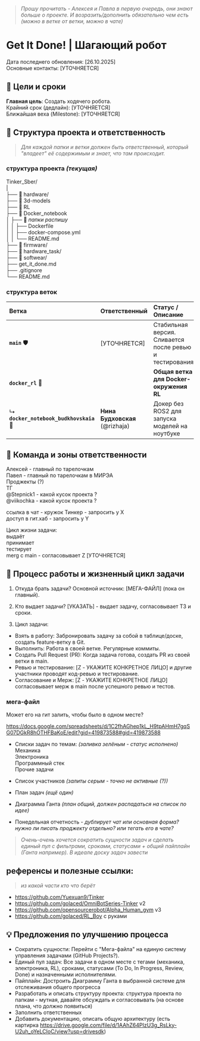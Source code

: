 >*Прошу прочитать - Алексея и Павла в первую очередь, они знают больше о проекте. И возразить/дополнить обязательно чем есть (можно в ветке от ветки, можно в чате)*

# Get It Done! | Шагающий робот
Дата последнего обновления: [26.10.2025]  
Основные контакты: [УТОЧНЯЕТСЯ]

## 🎯 Цели и сроки
**Главная цель**: Создать ходячего робота.  
Крайний срок (дедлайн): [УТОЧНЯЕТСЯ]  
Ближайшая веха (Milestone): [УТОЧНЯЕТСЯ]  

## 📁 Структура проекта и ответственность

>*Для каждой папки и ветки должен быть ответственный, который "владеет" её содержимым и знает, что там происходит.*
### структура проекта  *(текущая)*
Tinker_Sber/  
|  
├── 📁 hardware/     
├── 📁 3d-models   
├── 📁 RL  
├── 📁 Docker_notebook  
│       ├── 📁 *папки распишу*   
│   │   ├── Dockerfile  
│   │   ├── docker-compose.yml  
│   │   └── README.md   
├── 📁 firmware/  
├── 📁 hardware_task/  
├── 📁 softwear/  
├── get_it_done.md  
├── .gitignore  
└── README.md   


### структура веток
| Ветка | Ответственный | Статус / Описание |
| :--- | :--- | :--- |
| **`main`** 🛡️ | [УТОЧНЯЕТСЯ] | Стабильная версия. Сливается после ревью и тестирования. |
| **`docker_rl`** 🐳 |  | **Общая ветка для Docker-окружения RL** |
| ↳ **`docker_notebook_budkhovskaia`** 📓 | **Нина Будховская** (@rizhaja) | Докер без ROS2 для запуска моделей на ноутбуке |

## 👥 Команда и зоны ответственности

Алексей - главный по тарелочкам  
Павел - главный по тарелочкам в МИРЭА  
Проджекты (?)   
ТГ  
@Stepnick1 - какой кусок проекта ?  
@viikochka - какой кусок проекта ?  

ссылка в чат - кружок Тинкер - запросить у X  
доступ в гит.хаб - запросить у Y  

Цикл жизни задачи:  
выдаёт  
принимает  
тестирует  
merg с main - согласовывает Z [УТОЧНЯЕТСЯ]   

## 🔄 Процесс работы и жизненный цикл задачи

1. Откуда брать задачи?
Основной источник: [МЕГА-ФАЙЛ] (пока он главный).

2. Кто выдает задачи?
[УКАЗАТЬ] - выдает задачу, согласовывает ТЗ и сроки.

3. Цикл задачи:
* Взять в работу: Забронировать задачу за собой в таблице/доске, создать feature-ветку в Git.
* Выполнить: Работа в своей ветке. Регулярные коммиты.
* Создать Pull Request (PR): Когда задача готова, создать PR из своей ветки в main.
* Ревью и тестирование: [Z - УКАЖИТЕ КОНКРЕТНОЕ ЛИЦО] и другие участники проводят код-ревью и тестирование.
* Согласование и Мерж: [Z - УКАЖИТЕ КОНКРЕТНОЕ ЛИЦО] согласовывает мерж в main после успешного ревью и тестов.

### мега-файл

Может его на гит залить, чтобы было в одном месте?   

https://docs.google.com/spreadsheets/d/1C2fhAGhep1kL_H9tpAHmH7gqSG07DGkR8hOTHFBaKoE/edit?gid=419873588#gid=419873588  

* Списки задач по темам:
*(заливка зелёным - статус исполнено)*
Механика  
Электроника  
Программный стек  
Прочие задачи  

* Список участников *(залиты серым - точно не активные (?))*
* План задач *(ещё один)*
* Диаграмма Ганта *(план общий, должен распадаться на список по идее)*
* Понедельная отчетность - *дублирует чат или основная форма? нужно ли писать проджекту отдельно? или тегать его в чате?*

>*Очень-очень хочется сократить сущности задач и сделать единый пул с фильтрами, сроками, статусами + общий пайплайн (Ганта например). В идеале доску задач завести*

## референсы и полезные ссылки: 
>*из какой части кто что берёт*
* https://github.com/Yuexuan9/Tinker
* https://github.com/golaced/OmniBotSeries-Tinker v2
* https://github.com/opensourcerobot/Alpha_Human_gym v3 
* https://github.com/golaced/RL_Boy с руками

## 💡 Предложения по улучшению процесса

* Сократить сущности: Перейти с "Мега-файла" на единую систему управления задачами (GitHub Projects?).
* Единый пул задач: Все задачи в одном месте с тегами (механика, электроника, RL), сроками, статусами (To Do, In Progress, Review, Done) и назначенными исполнителями.
* Пайплайн: Достроить Диаграмму Ганта в выбранной системе для отслеживания общего прогресса
* Разработать и описать структуру проекта: структура проекта по папкам - мутная, давайте обсуждать и согласовывать (на основе плана, что должно появиться)
* Заполнить ответственных
* Добавить документацию, описать общую архитектуру (есть картирка https://drive.google.com/file/d/1AAhZ64PIzU3g_RsLky-U2uh_oYeLCIoC/view?usp=drivesdk)


